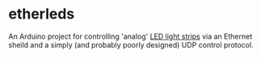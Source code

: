 etherleds
=========

An Arduino project for controlling 'analog' [LED light strips](http://www.adafruit.com/products/346) via an
Ethernet sheild and a simply (and probably poorly designed) UDP control
protocol.
